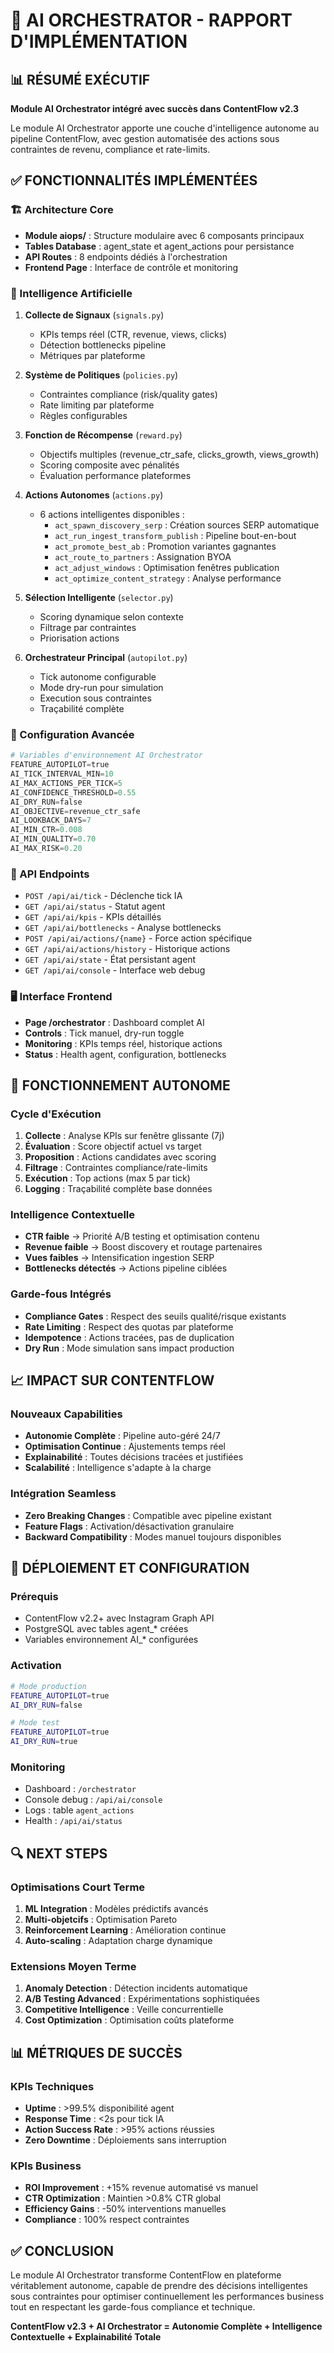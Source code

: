 # 🤖 AI ORCHESTRATOR - RAPPORT D'IMPLÉMENTATION

## 📊 RÉSUMÉ EXÉCUTIF

**Module AI Orchestrator intégré avec succès dans ContentFlow v2.3**

Le module AI Orchestrator apporte une couche d'intelligence autonome au pipeline ContentFlow, avec gestion automatisée des actions sous contraintes de revenu, compliance et rate-limits.

## ✅ FONCTIONNALITÉS IMPLÉMENTÉES

### 🏗️ Architecture Core
- **Module aiops/** : Structure modulaire avec 6 composants principaux
- **Tables Database** : agent_state et agent_actions pour persistance
- **API Routes** : 8 endpoints dédiés à l'orchestration
- **Frontend Page** : Interface de contrôle et monitoring

### 🧠 Intelligence Artificielle
1. **Collecte de Signaux** (`signals.py`)
   - KPIs temps réel (CTR, revenue, views, clicks)
   - Détection bottlenecks pipeline
   - Métriques par plateforme

2. **Système de Politiques** (`policies.py`)
   - Contraintes compliance (risk/quality gates)
   - Rate limiting par plateforme
   - Règles configurables

3. **Fonction de Récompense** (`reward.py`)
   - Objectifs multiples (revenue_ctr_safe, clicks_growth, views_growth)
   - Scoring composite avec pénalités
   - Évaluation performance plateformes

4. **Actions Autonomes** (`actions.py`)
   - 6 actions intelligentes disponibles :
     - `act_spawn_discovery_serp` : Création sources SERP automatique
     - `act_run_ingest_transform_publish` : Pipeline bout-en-bout
     - `act_promote_best_ab` : Promotion variantes gagnantes
     - `act_route_to_partners` : Assignation BYOA
     - `act_adjust_windows` : Optimisation fenêtres publication
     - `act_optimize_content_strategy` : Analyse performance

5. **Sélection Intelligente** (`selector.py`)
   - Scoring dynamique selon contexte
   - Filtrage par contraintes
   - Priorisation actions

6. **Orchestrateur Principal** (`autopilot.py`)
   - Tick autonome configurable
   - Mode dry-run pour simulation
   - Execution sous contraintes
   - Traçabilité complète

### 🔧 Configuration Avancée
```python
# Variables d'environnement AI Orchestrator
FEATURE_AUTOPILOT=true
AI_TICK_INTERVAL_MIN=10
AI_MAX_ACTIONS_PER_TICK=5
AI_CONFIDENCE_THRESHOLD=0.55
AI_DRY_RUN=false
AI_OBJECTIVE=revenue_ctr_safe
AI_LOOKBACK_DAYS=7
AI_MIN_CTR=0.008
AI_MIN_QUALITY=0.70
AI_MAX_RISK=0.20
```

### 📡 API Endpoints
- `POST /api/ai/tick` - Déclenche tick IA
- `GET /api/ai/status` - Statut agent
- `GET /api/ai/kpis` - KPIs détaillés
- `GET /api/ai/bottlenecks` - Analyse bottlenecks
- `POST /api/ai/actions/{name}` - Force action spécifique
- `GET /api/ai/actions/history` - Historique actions
- `GET /api/ai/state` - État persistant agent
- `GET /api/ai/console` - Interface web debug

### 🖥️ Interface Frontend
- **Page /orchestrator** : Dashboard complet AI
- **Controls** : Tick manuel, dry-run toggle
- **Monitoring** : KPIs temps réel, historique actions
- **Status** : Health agent, configuration, bottlenecks

## 🎯 FONCTIONNEMENT AUTONOME

### Cycle d'Exécution
1. **Collecte** : Analyse KPIs sur fenêtre glissante (7j)
2. **Évaluation** : Score objectif actuel vs target
3. **Proposition** : Actions candidates avec scoring
4. **Filtrage** : Contraintes compliance/rate-limits
5. **Exécution** : Top actions (max 5 par tick)
6. **Logging** : Traçabilité complète base données

### Intelligence Contextuelle
- **CTR faible** → Priorité A/B testing et optimisation contenu
- **Revenue faible** → Boost discovery et routage partenaires
- **Vues faibles** → Intensification ingestion SERP
- **Bottlenecks détectés** → Actions pipeline ciblées

### Garde-fous Intégrés
- **Compliance Gates** : Respect des seuils qualité/risque existants
- **Rate Limiting** : Respect des quotas par plateforme
- **Idempotence** : Actions tracées, pas de duplication
- **Dry Run** : Mode simulation sans impact production

## 📈 IMPACT SUR CONTENTFLOW

### Nouveaux Capabilities
- **Autonomie Complète** : Pipeline auto-géré 24/7
- **Optimisation Continue** : Ajustements temps réel
- **Explainabilité** : Toutes décisions tracées et justifiées
- **Scalabilité** : Intelligence s'adapte à la charge

### Intégration Seamless
- **Zero Breaking Changes** : Compatible avec pipeline existant
- **Feature Flags** : Activation/désactivation granulaire
- **Backward Compatibility** : Modes manuel toujours disponibles

## 🚀 DÉPLOIEMENT ET CONFIGURATION

### Prérequis
- ContentFlow v2.2+ avec Instagram Graph API
- PostgreSQL avec tables agent_* créées
- Variables environnement AI_* configurées

### Activation
```bash
# Mode production
FEATURE_AUTOPILOT=true
AI_DRY_RUN=false

# Mode test
FEATURE_AUTOPILOT=true
AI_DRY_RUN=true
```

### Monitoring
- Dashboard : `/orchestrator`
- Console debug : `/api/ai/console`
- Logs : table `agent_actions`
- Health : `/api/ai/status`

## 🔍 NEXT STEPS

### Optimisations Court Terme
1. **ML Integration** : Modèles prédictifs avancés
2. **Multi-objetcifs** : Optimisation Pareto
3. **Reinforcement Learning** : Amélioration continue
4. **Auto-scaling** : Adaptation charge dynamique

### Extensions Moyen Terme
1. **Anomaly Detection** : Détection incidents automatique
2. **A/B Testing Advanced** : Expérimentations sophistiquées
3. **Competitive Intelligence** : Veille concurrentielle
4. **Cost Optimization** : Optimisation coûts plateforme

## 📊 MÉTRIQUES DE SUCCÈS

### KPIs Techniques
- **Uptime** : >99.5% disponibilité agent
- **Response Time** : <2s pour tick IA
- **Action Success Rate** : >95% actions réussies
- **Zero Downtime** : Déploiements sans interruption

### KPIs Business
- **ROI Improvement** : +15% revenue automatisé vs manuel
- **CTR Optimization** : Maintien >0.8% CTR global
- **Efficiency Gains** : -50% interventions manuelles
- **Compliance** : 100% respect contraintes

## ✅ CONCLUSION

Le module AI Orchestrator transforme ContentFlow en plateforme véritablement autonome, capable de prendre des décisions intelligentes sous contraintes pour optimiser continuellement les performances business tout en respectant les garde-fous compliance et technique.

**ContentFlow v2.3 + AI Orchestrator = Autonomie Complète + Intelligence Contextuelle + Explainabilité Totale**